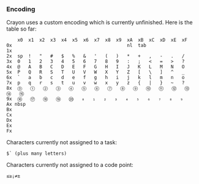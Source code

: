 ### Encoding

Crayon uses a custom encoding which is currently unfinished. Here is the table so far:

        x0  x1  x2  x3  x4  x5  x6  x7  x8  x9  xA  xB  xC  xD  xE  xF
    0x                                          nl  tab              
    1x                                                               
    2x  sp  !   "   #   $   %   &   '   (   )   *   +   ,   -   .   /
    3x  0   1   2   3   4   5   6   7   8   9   :   ;   <   =   >   ?
    4x  @   A   B   C   D   E   F   G   H   I   J   K   L   M   N   O
    5x  P   Q   R   S   T   U   V   W   X   Y   Z   [   \   ]   ^   _
    6x  `   a   b   c   d   e   f   g   h   i   j   k   l   m   n   o
    7x  p   q   r   s   t   u   v   w   x   y   z   {   |   }   ~   ?
    8x  ⓪   ①   ②   ③   ④   ⑤   ⑥   ⑦   ⑧   ⑨   ⑩   ⑪   ⑫   ⑬   ⑭   ⑮
    9x  ⑯   ⑰   ⑱   ⑲   ⑳   ₀   ₁   ₂   ₃   ₄   ₅   ₆   ₇   ₈   ₉    
    Ax nbsp                                                          
    Bx                                                               
    Cx                                                               
    Dx                                                               
    Ex                                                               
    Fx                                                               

Characters currently not assigned to a task:

    $` (plus many letters)

Characters currently not assigned to a code point:

    ≤≥¡≠±
